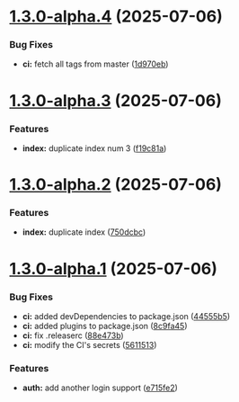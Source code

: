 # [1.3.0-alpha.4](https://github.com/obergerkatz/testing-semantic-release/compare/v1.3.0-alpha.3...v1.3.0-alpha.4) (2025-07-06)


### Bug Fixes

* **ci:** fetch all tags from master ([1d970eb](https://github.com/obergerkatz/testing-semantic-release/commit/1d970eb523243b0fc068b7eb9007f5ce8faf042b))

# [1.3.0-alpha.3](https://github.com/obergerkatz/testing-semantic-release/compare/v1.3.0-alpha.2...v1.3.0-alpha.3) (2025-07-06)


### Features

* **index:** duplicate index num 3 ([f19c81a](https://github.com/obergerkatz/testing-semantic-release/commit/f19c81acaf7524f6c123a207c27feb4a9c911ba3))

# [1.3.0-alpha.2](https://github.com/obergerkatz/testing-semantic-release/compare/v1.3.0-alpha.1...v1.3.0-alpha.2) (2025-07-06)


### Features

* **index:** duplicate index ([750dcbc](https://github.com/obergerkatz/testing-semantic-release/commit/750dcbc202422a79baea04052e5484fcab638886))

# [1.3.0-alpha.1](https://github.com/obergerkatz/testing-semantic-release/compare/v1.2.3...v1.3.0-alpha.1) (2025-07-06)


### Bug Fixes

* **ci:** added devDependencies to package.json ([44555b5](https://github.com/obergerkatz/testing-semantic-release/commit/44555b55ec544f0c82da50a99028d1ac39deaf34))
* **ci:** added plugins to package.json ([8c9fa45](https://github.com/obergerkatz/testing-semantic-release/commit/8c9fa4596ad0b7ae0274c862c700c0f367d519f0))
* **ci:** fix .releaserc ([88e473b](https://github.com/obergerkatz/testing-semantic-release/commit/88e473bca9279a71b7bada1a3835c956809791ed))
* **ci:** modify the CI's secrets ([5611513](https://github.com/obergerkatz/testing-semantic-release/commit/56115138af8b58a117dfd1d9e29606d7215a5af4))


### Features

* **auth:** add another login support ([e715fe2](https://github.com/obergerkatz/testing-semantic-release/commit/e715fe27e07fed1aa7c83c58b858944c857281cf))
